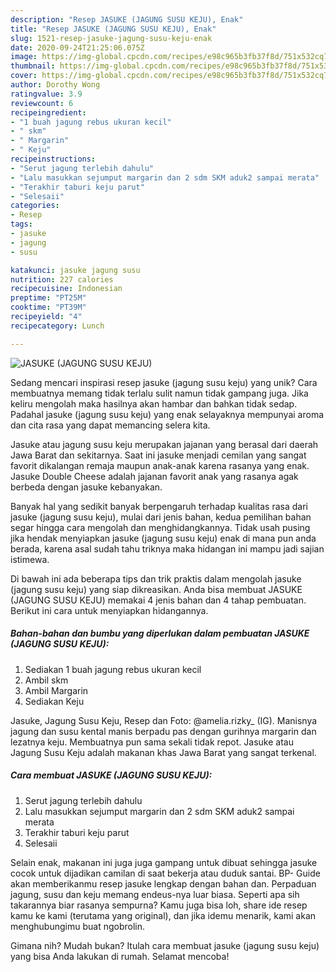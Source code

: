 ```yaml
---
description: "Resep JASUKE (JAGUNG SUSU KEJU), Enak"
title: "Resep JASUKE (JAGUNG SUSU KEJU), Enak"
slug: 1521-resep-jasuke-jagung-susu-keju-enak
date: 2020-09-24T21:25:06.075Z
image: https://img-global.cpcdn.com/recipes/e98c965b3fb37f8d/751x532cq70/jasuke-jagung-susu-keju-foto-resep-utama.jpg
thumbnail: https://img-global.cpcdn.com/recipes/e98c965b3fb37f8d/751x532cq70/jasuke-jagung-susu-keju-foto-resep-utama.jpg
cover: https://img-global.cpcdn.com/recipes/e98c965b3fb37f8d/751x532cq70/jasuke-jagung-susu-keju-foto-resep-utama.jpg
author: Dorothy Wong
ratingvalue: 3.9
reviewcount: 6
recipeingredient:
- "1 buah jagung rebus ukuran kecil"
- " skm"
- " Margarin"
- " Keju"
recipeinstructions:
- "Serut jagung terlebih dahulu"
- "Lalu masukkan sejumput margarin dan 2 sdm SKM aduk2 sampai merata"
- "Terakhir taburi keju parut"
- "Selesaii"
categories:
- Resep
tags:
- jasuke
- jagung
- susu

katakunci: jasuke jagung susu 
nutrition: 227 calories
recipecuisine: Indonesian
preptime: "PT25M"
cooktime: "PT39M"
recipeyield: "4"
recipecategory: Lunch

---
```



![JASUKE (JAGUNG SUSU KEJU)](https://img-global.cpcdn.com/recipes/e98c965b3fb37f8d/751x532cq70/jasuke-jagung-susu-keju-foto-resep-utama.jpg)

Sedang mencari inspirasi resep jasuke (jagung susu keju) yang unik? Cara membuatnya memang tidak terlalu sulit namun tidak gampang juga. Jika keliru mengolah maka hasilnya akan hambar dan bahkan tidak sedap. Padahal jasuke (jagung susu keju) yang enak selayaknya mempunyai aroma dan cita rasa yang dapat memancing selera kita.

Jasuke atau jagung susu keju merupakan jajanan yang berasal dari daerah Jawa Barat dan sekitarnya. Saat ini jasuke menjadi cemilan yang sangat favorit dikalangan remaja maupun anak-anak karena rasanya yang enak. Jasuke Double Cheese adalah jajanan favorit anak yang rasanya agak berbeda dengan jasuke kebanyakan.

Banyak hal yang sedikit banyak berpengaruh terhadap kualitas rasa dari jasuke (jagung susu keju), mulai dari jenis bahan, kedua pemilihan bahan segar hingga cara mengolah dan menghidangkannya. Tidak usah pusing jika hendak menyiapkan jasuke (jagung susu keju) enak di mana pun anda berada, karena asal sudah tahu triknya maka hidangan ini mampu jadi sajian istimewa.


Di bawah ini ada beberapa tips dan trik praktis dalam mengolah jasuke (jagung susu keju) yang siap dikreasikan. Anda bisa membuat JASUKE (JAGUNG SUSU KEJU) memakai 4 jenis bahan dan 4 tahap pembuatan. Berikut ini cara untuk menyiapkan hidangannya.

<!--inarticleads1-->

##### Bahan-bahan dan bumbu yang diperlukan dalam pembuatan JASUKE (JAGUNG SUSU KEJU):

1. Sediakan 1 buah jagung rebus ukuran kecil
1. Ambil  skm
1. Ambil  Margarin
1. Sediakan  Keju


Jasuke, Jagung Susu Keju, Resep dan Foto: @amelia.rizky_ (IG). Manisnya jagung dan susu kental manis berpadu pas dengan gurihnya margarin dan lezatnya keju. Membuatnya pun sama sekali tidak repot. Jasuke atau Jagung Susu Keju adalah makanan khas Jawa Barat yang sangat terkenal. 

<!--inarticleads2-->

##### Cara membuat JASUKE (JAGUNG SUSU KEJU):

1. Serut jagung terlebih dahulu
1. Lalu masukkan sejumput margarin dan 2 sdm SKM aduk2 sampai merata
1. Terakhir taburi keju parut
1. Selesaii


Selain enak, makanan ini juga juga gampang untuk dibuat sehingga jasuke cocok untuk dijadikan camilan di saat bekerja atau duduk santai. BP- Guide akan memberikanmu resep jasuke lengkap dengan bahan dan. Perpaduan jagung, susu dan keju memang endeus-nya luar biasa. Seperti apa sih takarannya biar rasanya sempurna? Kamu juga bisa loh, share ide resep kamu ke kami (terutama yang original), dan jika idemu menarik, kami akan menghubungimu buat ngobrolin. 

Gimana nih? Mudah bukan? Itulah cara membuat jasuke (jagung susu keju) yang bisa Anda lakukan di rumah. Selamat mencoba!

